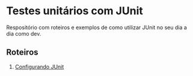 
# Testes unitários com JUnit

Respositório com roteiros e exemplos de como utilizar JUnit no seu dia a dia como dev.  


## Roteiros

1. [Configurando JUnit](CONFIGURACAO.md)

